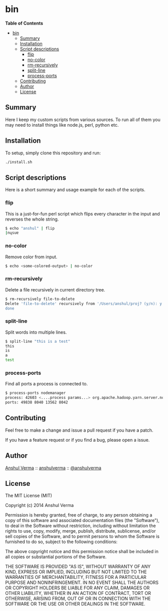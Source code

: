 bin
===

<!-- markdown-toc start - Don't edit this section. Run M-x markdown-toc/generate-toc again -->
**Table of Contents**

- [bin](#bin)
    - [Summary](#summary)
    - [Installation](#installation)
    - [Script descriptions](#script-descriptions)
        - [flip](#flip)
        - [no-color](#no-color)
        - [rm-recursively](#rm-recursively)
        - [split-line](#split-line)
        - [process-ports](#process-ports)
    - [Contributing](#contributing)
    - [Author](#author)
    - [License](#license)

<!-- markdown-toc end -->

## Summary

Here I keep my custom scripts from various sources. To run all of them
you may need to install things like node.js, perl, python etc.

## Installation

To setup, simply clone this repository and run:

````bash
./install.sh
````

## Script descriptions

Here is a short summary and usage example for each of the scripts.

### flip

This is a just-for-fun perl script which flips every character in the
input and reverses the whole string.

``` bash
$ echo "anshul" | flip
|nɥsuɐ
```

### no-color

Remove color from input.

``` bash
$ echo <some-colored-output> | no-color
```

### rm-recursively

Delete a file recursively in current directory tree.

``` bash
$ rm-recursively file-to-delete
Delete 'file-to-delete' recursively from '/Users/anshul/proj? (y/n): y
done
```

### split-line

Split words into multiple lines.

``` bash
$ split-line "this is a test"
this
is
a
test
```

### process-ports

Find all ports a process is connected to.

``` bash
$ process-ports nodemanager
process: 42603 <....process params...> org.apache.hadoop.yarn.server.nodemanager.NodeManager
ports: 49838 8040 13562 8042
```

## Contributing

Feel free to make a change and issue a pull request if you have a patch.

If you have a feature request or if you find a bug, please open a issue.

## Author

[Anshul Verma](http://anshulverma.github.io/) ::
[anshulverma](https://github.com/anshulverma) ::
[@anshulverma](http://twitter.com/anshulverma)

## License

The MIT License (MIT)

Copyright (c) 2014 Anshul Verma

Permission is hereby granted, free of charge, to any person obtaining a
copy of this software and associated documentation files (the
"Software"), to deal in the Software without restriction, including
without limitation the rights to use, copy, modify, merge, publish,
distribute, sublicense, and/or sell copies of the Software, and to
permit persons to whom the Software is furnished to do so, subject to
the following conditions:

The above copyright notice and this permission notice shall be included
in all copies or substantial portions of the Software.

THE SOFTWARE IS PROVIDED "AS IS", WITHOUT WARRANTY OF ANY KIND, EXPRESS
OR IMPLIED, INCLUDING BUT NOT LIMITED TO THE WARRANTIES OF
MERCHANTABILITY, FITNESS FOR A PARTICULAR PURPOSE AND
NONINFRINGEMENT. IN NO EVENT SHALL THE AUTHORS OR COPYRIGHT HOLDERS BE
LIABLE FOR ANY CLAIM, DAMAGES OR OTHER LIABILITY, WHETHER IN AN ACTION
OF CONTRACT, TORT OR OTHERWISE, ARISING FROM, OUT OF OR IN CONNECTION
WITH THE SOFTWARE OR THE USE OR OTHER DEALINGS IN THE SOFTWARE.
